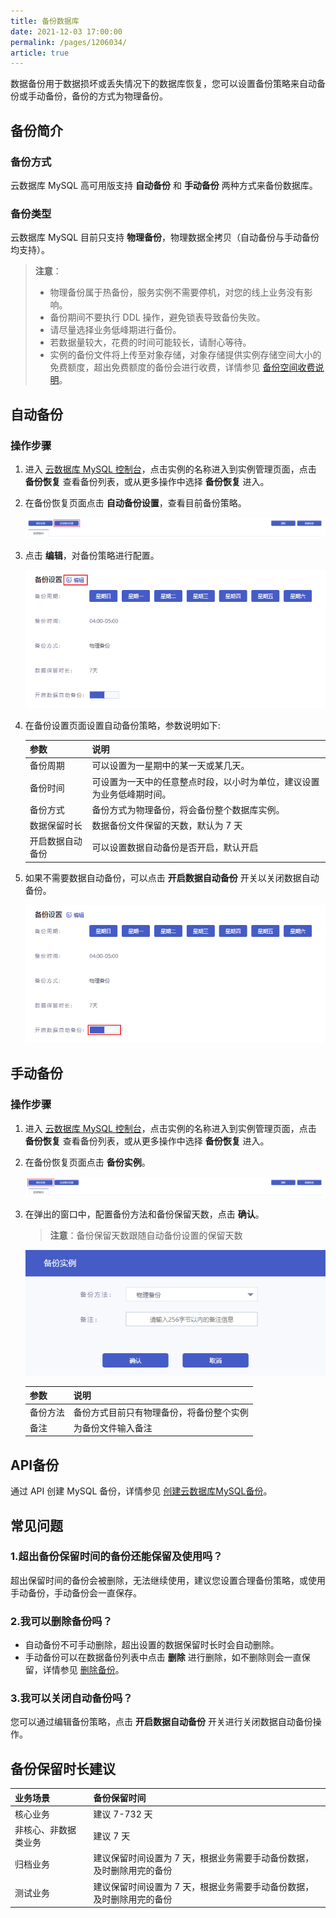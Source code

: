 ```yaml
---
title: 备份数据库
date: 2021-12-03 17:00:00
permalink: /pages/1206034/
article: true
---
```



数据备份用于数据损坏或丢失情况下的数据库恢复，您可以设置备份策略来自动备份或手动备份，备份的方式为物理备份。

## 备份简介

### 备份方式

云数据库 MySQL 高可用版支持 **自动备份** 和 **手动备份** 两种方式来备份数据库。

### 备份类型

云数据库 MySQL 目前只支持 **物理备份**，物理数据全拷贝（自动备份与手动备份均支持）。

> **注意**：
>
> - 物理备份属于热备份，服务实例不需要停机，对您的线上业务没有影响。
> - 备份期间不要执行 DDL 操作，避免锁表导致备份失败。
> - 请尽量选择业务低峰期进行备份。
> - 若数据量较大，花费的时间可能较长，请耐心等待。
> - 实例的备份文件将上传至对象存储，对象存储提供实例存储空间大小的免费额度，超出免费额度的备份会进行收费，详情参见 [备份空间收费说明](./../../03.购买指南/05.备份空间收费说明.md)。

## 自动备份

### 操作步骤

1. 进入 [云数据库 MySQL 控制台](https://console.capitalonline.net/dbinstances)，点击实例的名称进入到实例管理页面，点击 **备份恢复** 查看备份列表，或从更多操作中选择 **备份恢复** 进入。

2. 在备份恢复页面点击 **自动备份设置**，查看目前备份策略。

   ![backup_list](./../../pic/backup_list.png)

3. 点击 **编辑**，对备份策略进行配置。

   ![backup_console](./../../pic/backup_console.png)

4. 在备份设置页面设置自动备份策略，参数说明如下:

   | 参数             | 说明                                                         |
   | :--------------- | :----------------------------------------------------------- |
   | 备份周期         | 可以设置为一星期中的某一天或某几天。                         |
   | 备份时间         | 可设置为一天中的任意整点时段，以小时为单位，建议设置为业务低峰期时间。 |
   | 备份方式         | 备份方式为物理备份，将会备份整个数据库实例。                 |
   | 数据保留时长     | 数据备份文件保留的天数，默认为 7 天                            |
   | 开启数据自动备份 | 可以设置数据自动备份是否开启，默认开启                       |

5. 如果不需要数据自动备份，可以点击 **开启数据自动备份** 开关以关闭数据自动备份。

   ![backup_open](./../../pic/backup_open.png)

## 手动备份

### 操作步骤

1. 进入 [云数据库 MySQL 控制台](https://console.capitalonline.net/dbinstances)，点击实例的名称进入到实例管理页面，点击 **备份恢复** 查看备份列表，或从更多操作中选择 **备份恢复** 进入。

2. 在备份恢复页面点击 **备份实例**。

   ![backup_backup](./../../pic/backup_backup.png)

3. 在弹出的窗口中，配置备份方法和备份保留天数，点击 **确认**。

   > **注意**：备份保留天数跟随自动备份设置的保留天数

   ![backup_popup](./../../pic/backup_popup.png)

   | 参数     | 说明                                     |
   | :------- | :--------------------------------------- |
   | 备份方法 | 备份方式目前只有物理备份，将备份整个实例 |
   | 备注     | 为备份文件输入备注                       |

## API备份

通过 API 创建 MySQL 备份，详情参见 [创建云数据库MySQL备份](./../../08.API文档/04.备份相关接口/00.创建云数据库MySQL备份.md)。

## 常见问题

### 1.超出备份保留时间的备份还能保留及使用吗？

超出保留时间的备份会被删除，无法继续使用，建议您设置合理备份策略，或使用手动备份，手动备份会一直保存。

### 2.我可以删除备份吗？

- 自动备份不可手动删除，超出设置的数据保留时长时会自动删除。
- 手动备份可以在数据备份列表中点击 **删除** 进行删除，如不删除则会一直保留，详情参见 [删除备份](./02.删除备份.md)。

### 3.我可以关闭自动备份吗？

您可以通过编辑备份策略，点击 **开启数据自动备份** 开关进行关闭数据自动备份操作。

## 备份保留时长建议

| 业务场景             | 备份保留时间                                                 |
| :------------------- | :----------------------------------------------------------- |
| 核心业务             | 建议 7-732 天                                              |
| 非核心、非数据类业务 | 建议 7 天                                                      |
| 归档业务             | 建议保留时间设置为 7 天，根据业务需要手动备份数据，及时删除用完的备份 |
| 测试业务             | 建议保留时间设置为 7 天，根据业务需要手动备份数据，及时删除用完的备份 |
